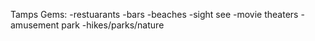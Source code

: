 Tamps Gems:
-restuarants
-bars
-beaches
-sight see
-movie theaters
-amusement park
-hikes/parks/nature